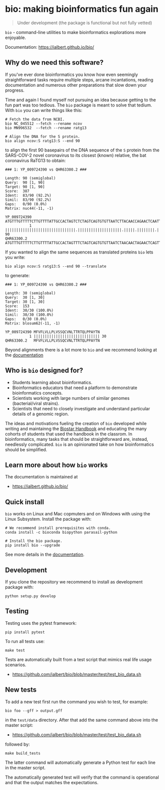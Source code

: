 # bio: making bioinformatics fun again

> Under development (the package is functional but not fully vetted)

`bio` - command-line utilities to make bioinformatics explorations more enjoyable.

Documentation: https://ialbert.github.io/bio/

[docs]: https://ialbert.github.io/bio/

## Why do we need this software?

If you've ever done bioinformatics you know how even seemingly straightforward tasks require multiple steps, arcane incantations, reading documentation and numerous other preparations that slow down your progress. 

Time and again I found myself not pursuing an idea because getting to the fun part was too tedious. The `bio` package is meant to solve that tedium.  With `bio` you can write things like this:

    # Fetch the data from NCBI.
    bio NC_045512 --fetch --rename ncov
    bio MN996532  --fetch --rename ratg13
    
    # Align the DNA for the S protein.
    bio align ncov:S ratg13:S --end 90 

to align the first 90 basepairs of the DNA sequence of the  `S` protein from the SARS-COV-2 novel coronavirus to its closest (known) relative, the bat coronavirus RaTG13 to obtain:

```
### 1: YP_009724390 vs QHR63300.2 ###

Length: 90 (semiglobal)
Query:  90 [1, 90]
Target: 90 [1, 90]
Score:  387
Ident:  83/90 (92.2%)
Simil:  83/90 (92.2%)
Gaps:   0/90 (0.0%)
Matrix: nuc44(-11, -1)

YP_009724390 ATGTTTGTTTTTCTTGTTTTATTGCCACTAGTCTCTAGTCAGTGTGTTAATCTTACAACCAGAACTCAATTACCCCCTGCATACACTAAT
           1 ||||||||||||||||||||||||||||||||.||||||||||||||||||||.|||||.||||||||.|||||.|||||||||||.||. 90
QHR63300.2   ATGTTTGTTTTTCTTGTTTTATTGCCACTAGTTTCTAGTCAGTGTGTTAATCTAACAACTAGAACTCAGTTACCTCCTGCATACACCAAC
```

If you wanted to align the same sequences as translated proteins `bio` lets you write:


    bio align ncov:S ratg13:S --end 90 --translate
    
to generate:

```
### 1: YP_009724390 vs QHR63300.2 ###

Length: 30 (semiglobal)
Query:  30 [1, 30]
Target: 30 [1, 30]
Score:  153
Ident:  30/30 (100.0%)
Simil:  30/30 (100.0%)
Gaps:   0/30 (0.0%)
Matrix: blosum62(-11, -1)

YP_009724390 MFVFLVLLPLVSSQCVNLTTRTQLPPAYTN
           1 |||||||||||||||||||||||||||||| 30
QHR63300.2   MFVFLVLLPLVSSQCVNLTTRTQLPPAYTN
```

Beyond alignments there is a lot more to `bio` and we recommend looking at the [documentation][docs]

## Who is `bio` designed for?

- Students learning about bioinformatics.
- Bioinformatics educators that need a platform to demonstrate bioinformatics concepts. 
- Scientists working with large numbers of similar genomes (bacterial/viral strains).
- Scientists that need to closely investigate and understand particular details of a genomic region.

The ideas and motivations fueling the creation of `bio` developed while writing and maintainng the [Biostar Handbook][handbook] and educating the many cohorts of students that used the handbook in the classrom. In bioinformatics, many tasks that should be straightforward are, instead, needlessly complicated. `bio` is an opinionated take on how bioinformatics should be simplified. 

[handbook]: https://www.biostarhandbook.com/

## Learn more about how `bio` works

The documentation is maintained at

* https://ialbert.github.io/bio/


## Quick install
    
`bio` works on Linux and Mac copmuters and on Windows with using the Linux Subsystem.
Install the package with:

    # We recommend install prerequisites with conda.
    conda install -c bioconda biopython parasail-python
    
    # Install the bio package.
    pip install bio --upgrade
    
See more details in the [documentation][docs].

## Development

If you clone the repository we recommend to install as development package with:

    python setup.py develop
    
## Testing

Testing uses the pytest framework:

    pip install pytest

To run all tests use:

    make test
    
Tests are automatically built from a test script that mimics real life usage scenarios.

* https://github.com/ialbert/bio/blob/master/test/test_bio_data.sh

## New tests

To add a new test first run the command you wish to test, for example:

    bio foo --gff > output.gff

in the `test/data` directory. After that add the same command above into the master script:

* https://github.com/ialbert/bio/blob/master/test/test_bio_data.sh
    
followed by:

    make build_tests
    
The latter command will automatically generate a Python test for each line in the master script.

The automatically generated test will verify that the command is operational and that the output matches the expectations.

